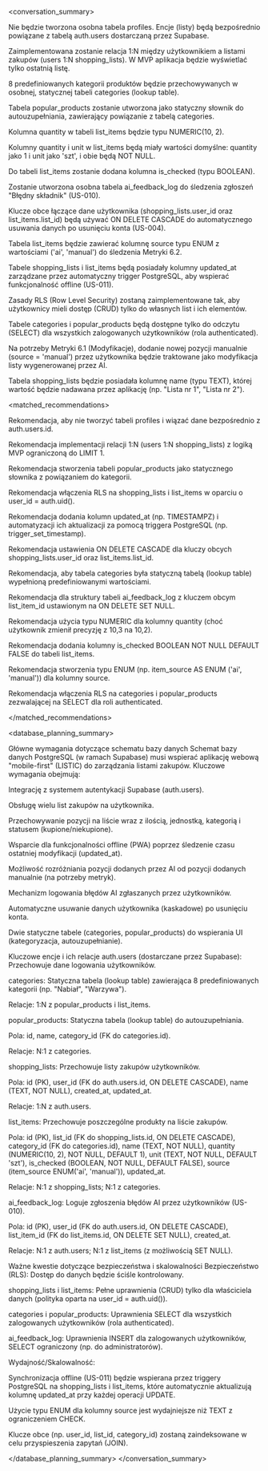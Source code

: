 <conversation_summary>
<decisions>

Nie będzie tworzona osobna tabela profiles. Encje (listy) będą bezpośrednio powiązane z tabelą auth.users dostarczaną przez Supabase.

Zaimplementowana zostanie relacja 1:N między użytkownikiem a listami zakupów (users 1:N shopping_lists). W MVP aplikacja będzie wyświetlać tylko ostatnią listę.

8 predefiniowanych kategorii produktów będzie przechowywanych w osobnej, statycznej tabeli categories (lookup table).

Tabela popular_products zostanie utworzona jako statyczny słownik do autouzupełniania, zawierający powiązanie z tabelą categories.

Kolumna quantity w tabeli list_items będzie typu NUMERIC(10, 2).

Kolumny quantity i unit w list_items będą miały wartości domyślne: quantity jako 1 i unit jako 'szt', i obie będą NOT NULL.

Do tabeli list_items zostanie dodana kolumna is_checked (typu BOOLEAN).

Zostanie utworzona osobna tabela ai_feedback_log do śledzenia zgłoszeń "Błędny składnik" (US-010).

Klucze obce łączące dane użytkownika (shopping_lists.user_id oraz list_items.list_id) będą używać ON DELETE CASCADE do automatycznego usuwania danych po usunięciu konta (US-004).

Tabela list_items będzie zawierać kolumnę source typu ENUM z wartościami ('ai', 'manual') do śledzenia Metryki 6.2.

Tabele shopping_lists i list_items będą posiadały kolumny updated_at zarządzane przez automatyczny trigger PostgreSQL, aby wspierać funkcjonalność offline (US-011).

Zasady RLS (Row Level Security) zostaną zaimplementowane tak, aby użytkownicy mieli dostęp (CRUD) tylko do własnych list i ich elementów.

Tabele categories i popular_products będą dostępne tylko do odczytu (SELECT) dla wszystkich zalogowanych użytkowników (rola authenticated).

Na potrzeby Metryki 6.1 (Modyfikacje), dodanie nowej pozycji manualnie (source = 'manual') przez użytkownika będzie traktowane jako modyfikacja listy wygenerowanej przez AI.

Tabela shopping_lists będzie posiadała kolumnę name (typu TEXT), której wartość będzie nadawana przez aplikację (np. "Lista nr 1", "Lista nr 2").

</decisions>

<matched_recommendations>

Rekomendacja, aby nie tworzyć tabeli profiles i wiązać dane bezpośrednio z auth.users.id.

Rekomendacja implementacji relacji 1:N (users 1:N shopping_lists) z logiką MVP ograniczoną do LIMIT 1.

Rekomendacja stworzenia tabeli popular_products jako statycznego słownika z powiązaniem do kategorii.

Rekomendacja włączenia RLS na shopping_lists i list_items w oparciu o user_id = auth.uid().

Rekomendacja dodania kolumn updated_at (np. TIMESTAMPZ) i automatyzacji ich aktualizacji za pomocą triggera PostgreSQL (np. trigger_set_timestamp).

Rekomendacja ustawienia ON DELETE CASCADE dla kluczy obcych shopping_lists.user_id oraz list_items.list_id.

Rekomendacja, aby tabela categories była statyczną tabelą (lookup table) wypełnioną predefiniowanymi wartościami.

Rekomendacja dla struktury tabeli ai_feedback_log z kluczem obcym list_item_id ustawionym na ON DELETE SET NULL.

Rekomendacja użycia typu NUMERIC dla kolumny quantity (choć użytkownik zmienił precyzję z 10,3 na 10,2).

Rekomendacja dodania kolumny is_checked BOOLEAN NOT NULL DEFAULT FALSE do tabeli list_items.

Rekomendacja stworzenia typu ENUM (np. item_source AS ENUM ('ai', 'manual')) dla kolumny source.

Rekomendacja włączenia RLS na categories i popular_products zezwalającej na SELECT dla roli authenticated.

</matched_recommendations>

<database_planning_summary>

Główne wymagania dotyczące schematu bazy danych
Schemat bazy danych PostgreSQL (w ramach Supabase) musi wspierać aplikację webową "mobile-first" (LISTIC) do zarządzania listami zakupów. Kluczowe wymagania obejmują:

Integrację z systemem autentykacji Supabase (auth.users).

Obsługę wielu list zakupów na użytkownika.

Przechowywanie pozycji na liście wraz z ilością, jednostką, kategorią i statusem (kupione/niekupione).

Wsparcie dla funkcjonalności offline (PWA) poprzez śledzenie czasu ostatniej modyfikacji (updated_at).

Możliwość rozróżniania pozycji dodanych przez AI od pozycji dodanych manualnie (na potrzeby metryk).

Mechanizm logowania błędów AI zgłaszanych przez użytkowników.

Automatyczne usuwanie danych użytkownika (kaskadowe) po usunięciu konta.

Dwie statyczne tabele (categories, popular_products) do wspierania UI (kategoryzacja, autouzupełnianie).

Kluczowe encje i ich relacje
auth.users (dostarczane przez Supabase): Przechowuje dane logowania użytkowników.

categories: Statyczna tabela (lookup table) zawierająca 8 predefiniowanych kategorii (np. "Nabiał", "Warzywa").

Relacje: 1:N z popular_products i list_items.

popular_products: Statyczna tabela (lookup table) do autouzupełniania.

Pola: id, name, category_id (FK do categories.id).

Relacje: N:1 z categories.

shopping_lists: Przechowuje listy zakupów użytkowników.

Pola: id (PK), user_id (FK do auth.users.id, ON DELETE CASCADE), name (TEXT, NOT NULL), created_at, updated_at.

Relacje: 1:N z auth.users.

list_items: Przechowuje poszczególne produkty na liście zakupów.

Pola: id (PK), list_id (FK do shopping_lists.id, ON DELETE CASCADE), category_id (FK do categories.id), name (TEXT, NOT NULL), quantity (NUMERIC(10, 2), NOT NULL, DEFAULT 1), unit (TEXT, NOT NULL, DEFAULT 'szt'), is_checked (BOOLEAN, NOT NULL, DEFAULT FALSE), source (item_source ENUM('ai', 'manual')), updated_at.

Relacje: N:1 z shopping_lists; N:1 z categories.

ai_feedback_log: Loguje zgłoszenia błędów AI przez użytkowników (US-010).

Pola: id (PK), user_id (FK do auth.users.id, ON DELETE CASCADE), list_item_id (FK do list_items.id, ON DELETE SET NULL), created_at.

Relacje: N:1 z auth.users; N:1 z list_items (z możliwością SET NULL).

Ważne kwestie dotyczące bezpieczeństwa i skalowalności
Bezpieczeństwo (RLS): Dostęp do danych będzie ściśle kontrolowany.

shopping_lists i list_items: Pełne uprawnienia (CRUD) tylko dla właściciela danych (polityka oparta na user_id = auth.uid()).

categories i popular_products: Uprawnienia SELECT dla wszystkich zalogowanych użytkowników (rola authenticated).

ai_feedback_log: Uprawnienia INSERT dla zalogowanych użytkowników, SELECT ograniczony (np. do administratorów).

Wydajność/Skalowalność:

Synchronizacja offline (US-011) będzie wspierana przez triggery PostgreSQL na shopping_lists i list_items, które automatycznie aktualizują kolumnę updated_at przy każdej operacji UPDATE.

Użycie typu ENUM dla kolumny source jest wydajniejsze niż TEXT z ograniczeniem CHECK.

Klucze obce (np. user_id, list_id, category_id) zostaną zaindeksowane w celu przyspieszenia zapytań (JOIN).

</database_planning_summary>
</conversation_summary>
